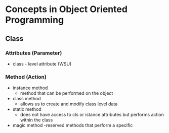 # Concepts in Object Oriented Programming
## Class
### Attributes (Parameter)
- class - level attribute (WSU)

### Method (Action)
- instance method
    - method that can be performed on the object
- class method
    - allows us to create and modify class level data
- static method
    - does not have access to cls or istance attributes but performs action within the class
- magic method
    -reserved methods that perform a specific

